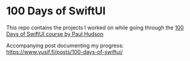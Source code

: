 # 100 Days of SwiftUI

This repo contains the projects I worked on while going through the [100 Days of SwiftUI course by Paul Hudson](https://www.hackingwithswift.com/100/swiftui)

Accompanying post documenting my progress: https://www.yusif.fi/posts/100-days-of-swiftui/
